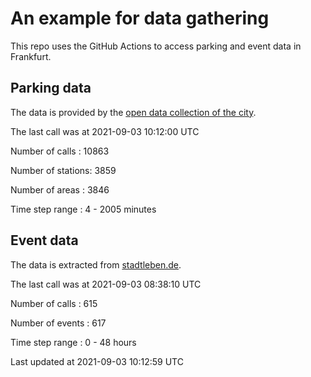 # An example for data gathering

This repo uses the GitHub Actions to access parking and event data in Frankfurt.

## Parking data
The data is provided by the [open data collection of the city](https://www.offenedaten.frankfurt.de/).

The last call was at 2021-09-03 10:12:00 UTC

Number of calls   : 10863

Number of stations:  3859

Number of areas   :  3846

Time step range   :     4 -  2005 minutes


## Event data
The data is extracted from [stadtleben.de](https://stadtleben.de/frankfurt/).

The last call was at 2021-09-03 08:38:10 UTC

Number of calls   : 615

Number of events  : 617

Time step range   :   0 -  48 hours


Last updated at 2021-09-03 10:12:59 UTC
